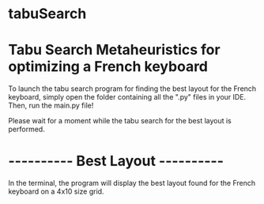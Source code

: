 # tabuSearch
# Tabu Search Metaheuristics for optimizing a French keyboard


To launch the tabu search program for finding the best layout for the French keyboard, simply open the folder containing all the ".py" files in your IDE. Then, run the main.py file!

Please wait for a moment while the tabu search for the best layout is performed.

# ---------- Best Layout ----------

In the terminal, the program will display the best layout found for the French keyboard on a 4x10 size grid.
